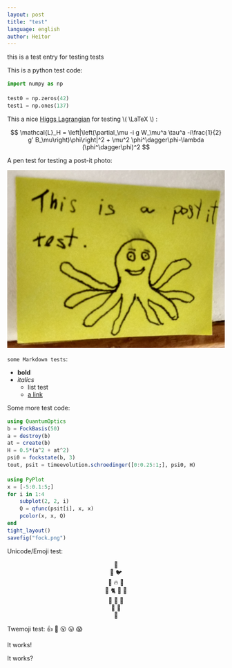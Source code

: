 ```yaml
---
layout: post
title: "test"
language: english
author: Heitor
---
```


this is a test entry for testing tests

This is a python test code:

```python
import numpy as np

test0 = np.zeros(42)
test1 = np.ones(137)
```

This a nice
[Higgs Lagrangian](https://en.wikipedia.org/wiki/Higgs_boson#Technical_aspects_and_mathematical_formulation)
for testing \\( \LaTeX \\) :

$$ \mathcal{L}_H = \left|\left(\partial_\mu -i g W_\mu^a \tau^a -i\frac{1}{2} g' B_\mu\right)\phi\right|^2 + \mu^2 \phi^\dagger\phi-\lambda (\phi^\dagger\phi)^2 $$

A pen test for testing a post-it photo:

![img test](test.png)

`some Markdown tests`:

- **bold**
- *italics*
  -  list test
  -  [a link](http://pudim.com.br)

Some more test code:

```julia
using QuantumOptics
b = FockBasis(50)
a = destroy(b)
at = create(b)
H = 0.5*(a^2 + at^2)
psi0 = fockstate(b, 3)
tout, psit = timeevolution.schroedinger([0:0.25:1;], psi0, H)

using PyPlot
x = [-5:0.1:5;]
for i in 1:4
    subplot(2, 2, i)
    Q = qfunc(psit[i], x, x)
    pcolor(x, x, Q)
end
tight_layout()
savefig("fock.png")
```

Unicode/Emoji test:

<center>
🦕<br>
🦖  🐦<br>
🐉  🔥  🐙<br>
🦑  🐈  🐾  🐢<br>
🐞  🦋  🐌<br>
🧪  🧬<br>
🧬
</center>

Twemoji test: :+1: :jack_o_lantern: :open_mouth: :stuck_out_tongue: :scream:

It works!

It works?
